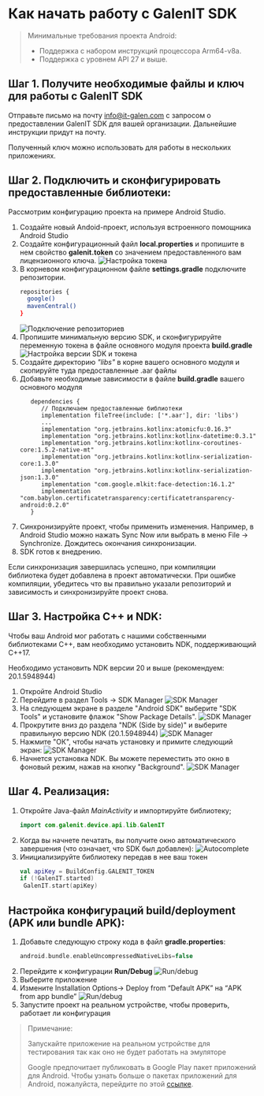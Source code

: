 # Как начать работу с GalenIT SDK

> Минимальные требования проекта Android:
> - Поддержка с набором инструкций процессора Arm64-v8a.
> - Поддержка с уровнем API 27 и выше.
> 
## Шаг 1. Получите необходимые файлы и ключ для работы с GalenIT SDK
Отправьте письмо на почту [info@it-galen.com](mailto:info@it-galen.com) с запросом о 
предоставлении GalenIT SDK для вашей организации. Дальнейшие инструкции придут на почту.

Полученный ключ можно использовать для работы в нескольких приложениях.


## Шаг 2. Подключить и сконфигурировать предоставленные библиотеки:
Рассмотрим конфигурацию проекта на примере Android Studio.
1. Создайте новый Andoid-проект, используя встроенного помощника Android Studio
2. Создайте конфигурационный файл **local.properties** и пропишите в нем свойство **galenit.token**
   со значением предоставленного вам лицензионного ключа.
   ![Настройка токена](../assets/config/step1/properties.jpg)
3. В корневом конфигурационном файле **settings.gradle** подключите репозитории.
   ```bash
   repositories {
     google()
     mavenCentral()
   }
   ```
   ![Подключение репозиториев](../assets/config/step1/settings.jpg)
4. Пропишите минимальную версию SDK, и сконфигурируйте переменную токена в файле основного модуля проекта **build.gradle**
   ![Настройка версии SDK и токена](../assets/config/step1/minSdk.jpg)
5. Создайте директорию _"libs"_ в корне вашего основного модуля и скопируйте туда предоставленные .aar файлы
6. Добавьте необходимые зависимости в файле **build.gradle** вашего основного модуля
   ```gradlew
      dependencies {
         // Подключаем предоставленные библиотеки
         implementation fileTree(include: ['*.aar'], dir: 'libs')
         ...
         implementation "org.jetbrains.kotlinx:atomicfu:0.16.3"
         implementation "org.jetbrains.kotlinx:kotlinx-datetime:0.3.1"
         implementation "org.jetbrains.kotlinx:kotlinx-coroutines-core:1.5.2-native-mt"
         implementation "org.jetbrains.kotlinx:kotlinx-serialization-core:1.3.0"
         implementation "org.jetbrains.kotlinx:kotlinx-serialization-json:1.3.0"
         implementation "com.google.mlkit:face-detection:16.1.2"
         implementation "com.babylon.certificatetransparency:certificatetransparency-android:0.2.0"
      }
   ```
7. Синхронизируйте проект, чтобы применить изменения. Например, в Android Studio можно нажать Sync Now или выбрать в меню File → Synchronize. Дождитесь окончания синхронизации.
8. SDK готов к внедрению.

Если синхронизация завершилась успешно, при компиляции библиотека будет добавлена в проект автоматически. При ошибке компиляции, убедитесь что вы правильно указали репозиторий и зависимость и синхронизируйте проект снова.

## Шаг 3. Настройка C++ и NDK:
Чтобы ваш Android мог работать с нашими собственными библиотеками C++, вам необходимо установить NDK, поддерживающий C++17.

Необходимо установить NDK версии 20 и выше (рекомендуем: 20.1.5948944)

1. Откройте Android Studio
2. Перейдите в раздел Tools -> SDK Manager
   ![SDK Manager](../assets/config/step2/sdkManager.png)
3. На следующем экране в разделе "Android SDK" выберите "SDK Tools" и установите флажок "Show Package Details".
   ![SDK Manager](../assets/config/step2/sdkManager2.png)
4. Прокрутите вниз до раздела "NDK (Side by side)" и выберите правильную версию NDK (20.1.5948944)
   ![SDK Manager](../assets/config/step2/sdkManager3.png)
5. Нажмите "ОК", чтобы начать установку и примите следующий экран:
   ![SDK Manager](../assets/config/step2/sdkManager4.png)
6. Начнется установка NDK. Вы можете переместить это окно в фоновый режим, нажав на кнопку "Background".
   ![SDK Manager](../assets/config/step2/sdkManager5.png)

## Шаг 4. Реализация:
1. Откройте Java-файл _MainActivity_ и импортируйте библиотеку;
   ```kotlin
   import com.galenit.device.api.lib.GalenIT
   ```
2. Когда вы начнете печатать, вы получите окно автоматического завершения (что означает, что SDK был добавлен):
   ![Autocomplete](../assets/config/step3/autocomplete.png)
3. Инициализируйте библиотеку передав в нее ваш токен
   ```kotlin
   val apiKey = BuildConfig.GALENIT_TOKEN
   if (!GalenIT.started)
    GalenIT.start(apiKey)
   ```

## Настройка конфигураций build/deployment (APK или bundle APK):
1. Добавьте следующую строку кода в файл **gradle.properties**:
   ```gradle
   android.bundle.enableUncompressedNativeLibs=false
   ```
2. Перейдите к конфигурации **Run/Debug**
   ![Run/debug](../assets/config/build/build1.png)
3. Выберите приложение
4. Измените Installation Options-> Deploy from “Default APK” на “APK from app bundle”
   ![Run/debug](../assets/config/build/build2.png)
5. Запустите проект на реальном устройстве, чтобы проверить, работает ли конфигурация

> Примечание:
>
> Запускайте приложение на реальном устройстве для тестирования так как оно не будет работать на эмуляторе
>
> Google предпочитает публиковать в Google Play пакет приложений для Android. Чтобы узнать больше о пакетах приложений для Android, пожалуйста, перейдите по этой [ссылке](https://developer.android.com/guide/app-bundle).
